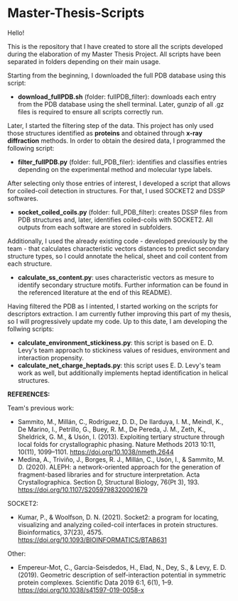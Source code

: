 # Master-Thesis-Scripts

Hello!

This is the repository that I have created to store all the scripts developed during the elaboration of my Master Thesis Project.
All scripts have been separated in folders depending on their main usage.

Starting from the beginning, I downloaded the full PDB database using this script:

- <strong>download_fullPDB.sh</strong> (folder: fullPDB_filter): downloads each entry from the PDB database using the shell terminal. Later, gunzip of all .gz files is required to ensure all scripts correctly run.

Later, I started the filtering step of the data. This project has only used those structures identified as <strong>proteins</strong> and obtained through <strong>x-ray diffraction</strong> methods.
In order to obtain the desired data, I programmed the following script:

- <strong>filter_fullPDB.py</strong> (folder: full_PDB_filer): identifies and classifies entries depending on the experimental method and  molecular type labels.

After selecting only those entries of interest, I developed a script that allows for coiled-coil detection in structures. For that, I used SOCKET2 and DSSP softwares.

- <strong>socket_coiled_coils.py</strong> (folder: full_PDB_filter): creates DSSP files from PDB structures and, later, identifies coiled-coils with SOCKET2. All outputs from each software are stored in subfolders.

Additionally, I used the already existing code - developed previously by the team - that calculates characteristic vectors distances to predict secondary structure types, so I could annotate the helical, sheet and coil content from each structure.

- <strong>calculate_ss_content.py</strong>: uses characteristic vectors as mesure to identify secondary structure motifs. Further information can be found in the referenced literature at the end of this README).

Having filtered the PDB as I intented, I started working on the scripts for descriptors extraction. I am currently futher improving this part of my thesis, so I will progressively update my code.
Up to this date, I am developing the follwing scripts:

- <strong>calculate_environment_stickiness.py</strong>: this script is based on E. D. Levy's team approach to stickiness values of residues, environment and interaction propensity.
- <strong>calculate_net_charge_heptads.py</strong>: this script uses E. D. Levy's team work as well, but additionally implements heptad identification in helical structures.

<strong>REFERENCES:</strong>

Team's previous work:

- Sammito, M., Millán, C., Rodríguez, D. D., De Ilarduya, I. M., Meindl, K., De Marino, I., Petrillo, G., Buey, R. M., De Pereda, J. M., Zeth, K., Sheldrick, G. M., & Usón, I. (2013). Exploiting tertiary structure through local folds for crystallographic phasing. Nature Methods 2013 10:11, 10(11), 1099–1101. https://doi.org/10.1038/nmeth.2644
- Medina, A., Triviño, J., Borges, R. J., Millán, C., Usón, I., & Sammito, M. D. (2020). ALEPH: a network-oriented approach for the generation of fragment-based libraries and for structure interpretation. Acta Crystallographica. Section D, Structural Biology, 76(Pt 3), 193. https://doi.org/10.1107/S2059798320001679

SOCKET2:

- Kumar, P., & Woolfson, D. N. (2021). Socket2: a program for locating, visualizing and analyzing coiled-coil interfaces in protein structures. Bioinformatics, 37(23), 4575. https://doi.org/10.1093/BIOINFORMATICS/BTAB631

Other:

- Empereur-Mot, C., Garcia-Seisdedos, H., Elad, N., Dey, S., & Levy, E. D. (2019). Geometric description of self-interaction potential in symmetric protein complexes. Scientific Data 2019 6:1, 6(1), 1–9. https://doi.org/10.1038/s41597-019-0058-x
